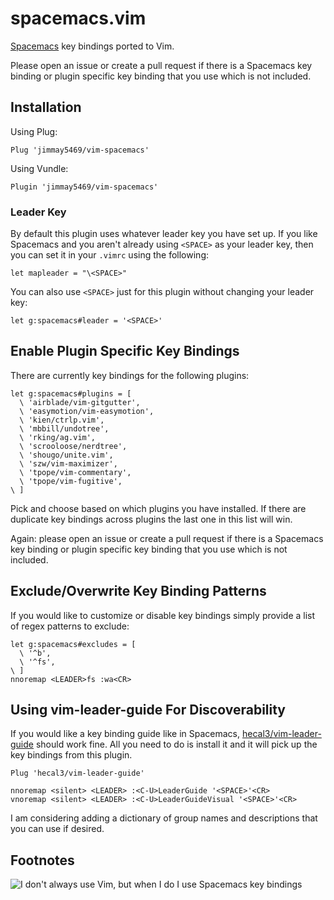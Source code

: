 # spacemacs.vim #

[Spacemacs](http://spacemacs.org/) key bindings ported to Vim.

Please open an issue or create a pull request if there is a Spacemacs key binding or plugin specific key binding that you use which is not included.


## Installation ##

Using Plug:

```
Plug 'jimmay5469/vim-spacemacs'
```

Using Vundle:

```
Plugin 'jimmay5469/vim-spacemacs'
```

### Leader Key ###

By default this plugin uses whatever leader key you have set up. If you like Spacemacs and you aren't already using `<SPACE>` as your leader key, then you can set it in your `.vimrc` using the following:

```
let mapleader = "\<SPACE>"
```

You can also use `<SPACE>` just for this plugin without changing your leader key:

```
let g:spacemacs#leader = '<SPACE>'
```

## Enable Plugin Specific Key Bindings ##

There are currently key bindings for the following plugins:

```
let g:spacemacs#plugins = [
  \ 'airblade/vim-gitgutter',
  \ 'easymotion/vim-easymotion',
  \ 'kien/ctrlp.vim',
  \ 'mbbill/undotree',
  \ 'rking/ag.vim',
  \ 'scrooloose/nerdtree',
  \ 'shougo/unite.vim',
  \ 'szw/vim-maximizer',
  \ 'tpope/vim-commentary',
  \ 'tpope/vim-fugitive',
\ ]
```

Pick and choose based on which plugins you have installed. If there are duplicate key bindings across plugins the last one in this list will win.

Again: please open an issue or create a pull request if there is a Spacemacs key binding or plugin specific key binding that you use which is not included.


## Exclude/Overwrite Key Binding Patterns ##

If you would like to customize or disable key bindings simply provide a list of regex patterns to exclude:

```
let g:spacemacs#excludes = [
  \ '^b',
  \ '^fs',
\ ]
nnoremap <LEADER>fs :wa<CR>
```


## Using vim-leader-guide For Discoverability ##

If you would like a key binding guide like in Spacemacs, [hecal3/vim-leader-guide](https://github.com/hecal3/vim-leader-guide) should work fine. All you need to do is install it and it will pick up the key bindings from this plugin.

```
Plug 'hecal3/vim-leader-guide'
```

```
nnoremap <silent> <LEADER> :<C-U>LeaderGuide '<SPACE>'<CR>
vnoremap <silent> <LEADER> :<C-U>LeaderGuideVisual '<SPACE>'<CR>
```

I am considering adding a dictionary of group names and descriptions that you can use if desired.


## Footnotes ##

![I don't always use Vim, but when I do I use Spacemacs key bindings](http://i.imgur.com/BlgbKnM.jpg)
